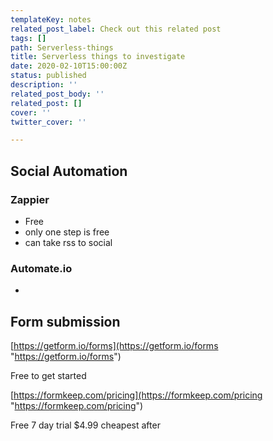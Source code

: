 ```yaml
---
templateKey: notes
related_post_label: Check out this related post
tags: []
path: Serverless-things
title: Serverless things to investigate
date: 2020-02-10T15:00:00Z
status: published
description: ''
related_post_body: ''
related_post: []
cover: ''
twitter_cover: ''

---
```


## Social Automation

### Zappier

* Free
* only one step is free
* can take rss to social

### Automate.io

*

## Form submission

[https://getform.io/forms](https://getform.io/forms "https://getform.io/forms")

Free to get started

[https://formkeep.com/pricing](https://formkeep.com/pricing "https://formkeep.com/pricing")

Free 7 day trial $4.99 cheapest after
